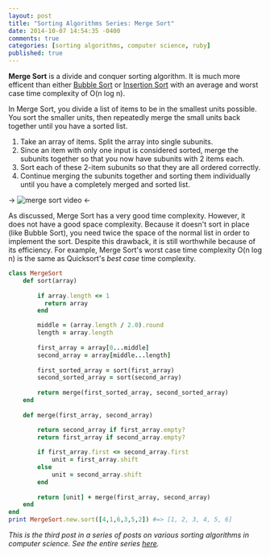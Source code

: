 ```yaml
---
layout: post
title: "Sorting Algorithms Series: Merge Sort"
date: 2014-10-07 14:54:35 -0400
comments: true
categories: [sorting algorithms, computer science, ruby]
published: true
---
```


<strong>Merge Sort</strong> is a divide and conquer sorting algorithm. It is much more efficent than either <a href="/blog/2014/08/20/bubble-sort/">Bubble Sort</a> or <a href="http://localhost:4000/blog/2014/08/23/insertion-sort/">Insertion Sort</a> with an average and worst case time complexity of  O(n log n).

In Merge Sort, you divide a list of items to be in the smallest units possible. You sort the smaller units, then repeatedly merge the small units back together until you have a sorted list.  

<ol>
  <li>Take an array of items. Split the array into single subunits.</li>
  <li>Since an item with only one input is considered sorted, merge the subunits together so that you now have subunits with 2 items each.</li>
  <li>Sort each of these 2-item subunits so that they are all ordered correctly.</li>
  <li>Continue merging the subunits together and sorting them individually until you have a completely merged and sorted list.</li>
</ol>

<!-- more -->

-> ![merge sort video](http://upload.wikimedia.org/wikipedia/commons/c/cc/Merge-sort-example-300px.gif "Merge Sort") <-

As discussed, Merge Sort has a very good time complexity. However, it does not have a good space complexity. Because it doesn't sort in place (like Bubble Sort), you need twice the space of the normal list in order to implement the sort. Despite this drawback, it is still worthwhile because of its efficiency. For example, Merge Sort's worst case time complexity O(n log n) is the same as Quicksort's <em>best case</em> time complexity.

```ruby Merge Sort in Ruby
class MergeSort
    def sort(array)
       
        if array.length <= 1
          return array 
        end

        middle = (array.length / 2.0).round
        length = array.length 
         
        first_array = array[0...middle]
        second_array = array[middle...length]
                 
        first_sorted_array = sort(first_array)
        second_sorted_array = sort(second_array)
         
        return merge(first_sorted_array, second_sorted_array)
    end
     
    def merge(first_array, second_array)

        return second_array if first_array.empty?
        return first_array if second_array.empty?
         
        if first_array.first <= second_array.first 
            unit = first_array.shift
        else
            unit = second_array.shift
        end    
     
        return [unit] + merge(first_array, second_array)
    end
end
print MergeSort.new.sort([4,1,6,3,5,2]) #=> [1, 2, 3, 4, 5, 6]
```

*This is the third post in a series of posts on various sorting algorithms in computer science. See the entire series <a href="/blog/categories/sorting-algorithms/">here</a>.*